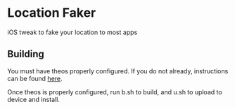 # **Location Faker**
iOS tweak to fake your location to most apps

## Building
You must have theos properly configured. If you do not already, instructions can be found [here](https://github.com/theos/theos/wiki/Installation).

Once theos is properly configured, run b.sh to build, and u.sh to upload to device and install.
